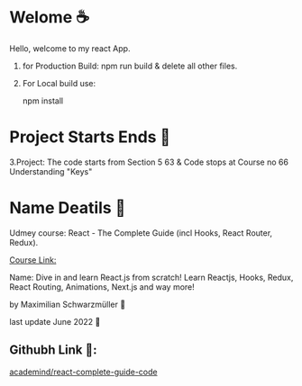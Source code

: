 # Welome :coffee:

Hello, welcome to my react App.

1. for Production Build:
    npm run build & delete all other files.

2. For Local build use:

     npm install

# Project Starts Ends :fork_and_knife:

3.Project:
The code starts from Section 5 63 & Code stops at Course no 66 Understanding "Keys"
    

# Name Deatils :fork_and_knife:
Udmey course: React - The Complete Guide (incl Hooks, React Router, Redux).

[Course Link:](udemy.com/course/react-the-complete-guide-incl-redux)

Name: Dive in and learn React.js from scratch! Learn Reactjs, Hooks, Redux, React Routing, Animations, Next.js and way more!

by Maximilian Schwarzmüller :man:
    
last update June 2022 :date: 


## Githubh Link :fork_and_knife::

[academind/react-complete-guide-code](https://github.com/academind/react-complete-guide-code)